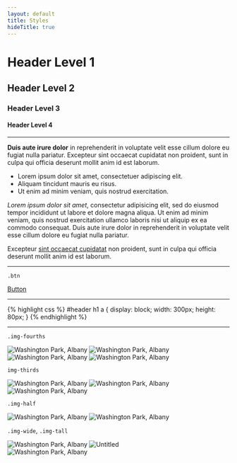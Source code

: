 ```yaml
---
layout: default
title: Styles
hideTitle: true
---
```


# Header Level 1

## Header Level 2

### Header Level 3

#### Header Level 4

---

**Duis aute irure dolor** in reprehenderit in voluptate velit esse cillum dolore eu fugiat nulla pariatur. Excepteur sint occaecat cupidatat non proident, sunt in culpa qui officia deserunt mollit anim id est laborum.

- Lorem ipsum dolor sit amet, consectetuer adipiscing elit.
- Aliquam tincidunt mauris eu risus.
- Ut enim ad minim veniam, quis nostrud exercitation.

_Lorem ipsum dolor sit amet_, consectetur adipisicing elit, sed do eiusmod tempor incididunt ut labore et dolore magna aliqua. Ut enim ad minim veniam, quis nostrud exercitation ullamco laboris nisi ut aliquip ex ea commodo consequat. Duis aute irure dolor in reprehenderit in voluptate velit esse cillum dolore eu fugiat nulla pariatur.

Excepteur [sint occaecat cupidatat](../) non proident, sunt in culpa qui officia deserunt mollit anim id est laborum.

---

`.btn`

<a href="../" class="btn">Button</a>

---

{% highlight css %}
#header h1 a {
display: block;
width: 300px;
height: 80px;
}
{% endhighlight %}

---

`.img-fourths`

<div class="photos">
<img src="//yo.katydecorah.com/ducks.jpg" alt="Washington Park, Albany" class="img-fourths">
<img src="//yo.katydecorah.com/ducks.jpg" alt="Washington Park, Albany" class="img-fourths">
<img src="//yo.katydecorah.com/ducks.jpg" alt="Washington Park, Albany" class="img-fourths">
<img src="//yo.katydecorah.com/ducks.jpg" alt="Washington Park, Albany" class="img-fourths">
</div>

`img-thirds`

<div class="photos">
<img src="//yo.katydecorah.com/ducks.jpg" alt="Washington Park, Albany" class="img-thirds">
<img src="//yo.katydecorah.com/ducks.jpg" alt="Washington Park, Albany" class="img-thirds">
<img src="//yo.katydecorah.com/ducks.jpg" alt="Washington Park, Albany" class="img-thirds">
</div>

`.img-half`

<div class="photos">
<img src="//yo.katydecorah.com/ducks.jpg" alt="Washington Park, Albany" class="img-half">
<img src="//yo.katydecorah.com/ducks.jpg" alt="Washington Park, Albany" class="img-half">
</div>

`.img-wide`, `.img-tall`

<div class="photos">
<img src="//yo.katydecorah.com/ducks.jpg" alt="Washington Park, Albany" class="img-wide">
<img src="//yo.katydecorah.com/cali.jpg" class="img-tall" alt="Untitled">
</div>

<div class="photos">
<img src="//yo.katydecorah.com/ducks.jpg" alt="Washington Park, Albany">
</div>
